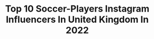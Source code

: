 ---
title: Top 10 Soccer-Players Instagram Influencers In United Kingdom In 2022
description: >-
  Find top soccer-players Instagram influencers in United Kingdom in 2022. Most popular hashtags: #football #soccer #skills #futbol.
platform: Instagram
hits: 16
text_top: Discover the most popular Instagram accounts on inBeat.
text_bottom: inBeat has 16 Instagram influencers like this in United Kingdom for you to collaborate.
profiles:
  - username: "traineffective"
    fullname: >-
      Train Effective | Soccer Tips
    bio: >-
      Group of former footballers whose main drive is providing tools and opening doors for aspiring players like yourself⚽️ 1-on-1 mentoring & EPL experts👇
    location: "United Kingdom"
    followers: 50093
    engagement: 264
    commentsToLikes: 0.011362
    id: ck0vyi1fi43jr0i19fp2wmmo6
    verified: false
    hashtags: "#fifa, #stayhome, #soccerteam, #coordination"
  - username: "ferjani_safi"
    fullname: >-
      Ferjani
    bio: >-
      🏆Vice European panna champion 2019 📍BELGIUM 📥 DM/ MAIL for collab
    location: "United Kingdom"
    followers: 24229
    engagement: 1200
    commentsToLikes: 0.056902
    id: ck15r443761t80i197h6okris
    verified: false
    hashtags: "#wtfskills, #futsal, #brfootball, #outplaythemall"
  - username: "malabarfooty"
    fullname: >-
      kerala football fans
    bio: >-
      Football enthusiasts, Malabar Football moments you don't want to miss. Suggest or send your favorite football moments to feature.
    location: "United Kingdom"
    followers: 24052
    engagement: 1477
    commentsToLikes: 0.005093
    id: ck8tbu8arx62i0j781e9yl5e4
    verified: false
    hashtags: "#soccerplayers, #footballmemes, #soccerworld, #cfc"
  - username: "paulmaximilian"
    fullname: >-
      PAUL MAXIMILIAN SCHLOSSER
    bio: >-
      stylist | @schierkeartists
    location: "United Kingdom"
    followers: 15300
    engagement: 234
    commentsToLikes: 0.029269
    id: ck0w0lxguevej0i19kjyjqx46
    verified: false
    hashtags: "#adamgroff, #netflixshows, #connorswindells, #netflix"
  - username: "fr_healthfitness"
    fullname: >-
      FRantastic Health & Fitness
    bio: >-
      🎖 𝐂𝐄𝐑𝐓𝐈𝐅𝐈𝐄𝐃 𝐏𝐓 (EMAIL/DM FOR ONLINE TRAINING) ⁣⁣ ⚽️ 𝐅𝐎𝐎𝐓𝐁𝐀𝐋𝐋𝐄𝐑 - SPORT-SPECIFIC⁣⁣⁣⁣⁣ 📚 𝐄𝐌𝐏𝐎𝗪𝐄𝐑𝐌𝐄𝐍𝐓⁣⁣⁣⁣⁣ 🏆 @myvitrend 𝐂𝐇𝐀𝐌𝐏𝐈𝐎𝐍
    location: "United Kingdom"
    followers: 21599
    engagement: 696
    commentsToLikes: 0.120602
    id: ckap6hxx3fww70i78snchk91k
    verified: false
    hashtags: "#footballtraining, #ahighergear, #trainwithfr, #frantastichealthfitness"
  - username: "beckham75"
    fullname: >-
      David Beckham
    bio: >-
      The best and most updated fan page of ♥️ #DavidBeckham ♥️ official page of he is 👉@davidbeckham 👈 डेविड बेकहम - 大卫·贝克汉姆 - Дэвид Бекхэм - دیوید بکهام
    location: "United Kingdom"
    followers: 175096
    engagement: 218
    commentsToLikes: 0.012063
    id: ck8t66q0ocfsd0j78aeg3v5n6
    verified: false
    hashtags: "#ultraboost, #sport, #haretocreate, #climacool"
  - username: "philyounghusband10"
    fullname: >-
      Phil Younghusband
    bio: >-
      Former Professional Football Player @adidasph Ambassador Property Enthusiast Twitter: @PhilYHusband ⚽️🏡
    location: "United Kingdom"
    followers: 93942
    engagement: 180
    commentsToLikes: 0.017286
    id: ck6tqcaj6qmhj0j71ypjcu8o3
    verified: false
    hashtags: "#father, #love, #freshair, #football"
  - username: "ldnmovements"
    fullname: >-
      Jamie Shawyer / LDN Movements
    bio: >-
      🎥• Football Youtuber with 500,000 subscribers •🎥 Futsal Player ⚽️🔥 - NEW VIDEO ⬇️
    location: "United Kingdom"
    followers: 122477
    engagement: 504
    commentsToLikes: 0.007846
    id: ck6tjkiqt2w6n0j71id0hczsy
    verified: false
    hashtags: "#giroud, #london, #puma, #futsal"
  - username: "bruno.fernandes18"
    fullname: >-
      Bruno Fernandes
    bio: >-
      Biggest @brunofernandes.10 fanpage 🤙⚽️ Manchester United player 🔴⚪️⚫️ Portugal 🇵🇹 Everything about Bruno📸 Follow ——> @united__way
    location: "United Kingdom"
    followers: 102892
    engagement: 346
    commentsToLikes: 0.009772
    id: ck8t7za9piino0j7855xqxpcw
    verified: false
    hashtags: "#brunofernandes, #bruno, #ball, #goal"
  - username: "goalkeepers365"
    fullname: >-
      goalkeepers365
    bio: >-
      Trade players on the only Football Stockmarket @footballindex ⚽️ 18+ only ⚽️
    location: "United Kingdom"
    followers: 145774
    engagement: 344
    commentsToLikes: 0.008288
    id: ck15u67shllwr0i19jnrq32gn
    verified: false
    hashtags: "#goalkeeper, #america, #soccer, #football"
---